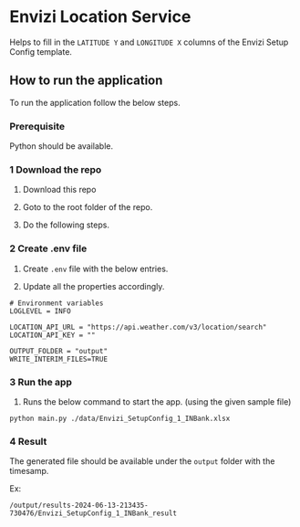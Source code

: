 # Envizi Location Service

Helps to fill in the `LATITUDE Y` and `LONGITUDE X` columns of the Envizi Setup Config template.

## How to run the application

To run the application follow the below steps. 

### Prerequisite

Python should be available.

### 1 Download the repo

1. Download this repo 

2. Goto to the root folder of the repo.

3. Do the following steps. 

### 2 Create .env file

1. Create `.env` file with the below entries. 

2. Update all the properties accordingly.

```
# Environment variables
LOGLEVEL = INFO

LOCATION_API_URL = "https://api.weather.com/v3/location/search"
LOCATION_API_KEY = ""

OUTPUT_FOLDER = "output"
WRITE_INTERIM_FILES=TRUE
```

### 3  Run the app

1. Runs the below command to start the app. (using the given sample file)

```
python main.py ./data/Envizi_SetupConfig_1_INBank.xlsx
```

### 4  Result

The generated file should be available under the `output` folder with the timesamp.

Ex:
```
/output/results-2024-06-13-213435-730476/Envizi_SetupConfig_1_INBank_result
```
